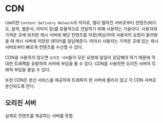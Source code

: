 # CDN
`CDN`이란 `Content Delivery Network`의 약자로, 멀리 떨어진 서버로부터 컨텐츠(비디오, 음악, 웹문서, 이미지 등)를 효율적으로 전달하기 위해 사용하는 기술이다. 사용자와 가까운 곳에 위치한 캐시 서버에 해당 컨텐츠를 저장(캐싱)하여 사용자의 요청이 들어왔을 때 캐시 서버에 저장된 데이터를 응답해준다. 따라사 사용자는 가까운 곳에 있는 캐시 서버로부터 빠르게 컨텐츠를 수신할 수 있다.

CDN을 사용하지 않으면 `오리진 서버`들이 모든 요청에 일일이 응답해야 하기 때문에 막대한 트래팩을 유발하여 서버에 부담을 줄 수 있다. CDN을 사용하면 오리진 서버의 트래픽 부담을 줄일 수 있다.

또한 CDN은 분산 서비스를 제공하여 트래픽이 한 서버에 몰리지 않고 각 CDN 서버로 분산되도록 한다.

## 오리진 서버
실제로 컨텐츠를 제공하는 서버를 뜻함.